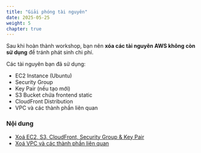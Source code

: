 ```yaml
---
title: "Giải phóng tài nguyên"
date: 2025-05-25
weight: 5
chapter: true
---
```


Sau khi hoàn thành workshop, bạn nên **xóa các tài nguyên AWS không còn sử dụng** để tránh phát sinh chi phí.

Các tài nguyên bạn đã sử dụng:

- EC2 Instance (Ubuntu)
- Security Group
- Key Pair (nếu tạo mới)
- S3 Bucket chứa frontend static
- CloudFront Distribution
- VPC và các thành phần liên quan

### Nội dung
- [Xoá EC2, S3, CloudFront, Security Group & Key Pair](5.1-delete-resources/)
- [Xoá VPC và các thành phần liên quan](5.2-delete-vpc/)
